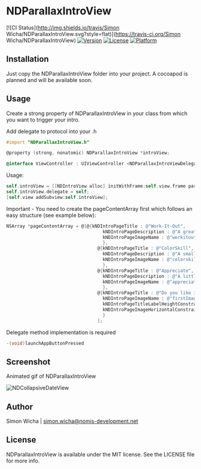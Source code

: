 # NDParallaxIntroView

[![CI Status](http://img.shields.io/travis/Simon Wicha/NDParallaxIntroView.svg?style=flat)](https://travis-ci.org/Simon Wicha/NDParallaxIntroView)
[![Version](https://img.shields.io/cocoapods/v/NDParallaxIntroView.svg?style=flat)](http://cocoadocs.org/docsets/NDParallaxIntroView)
[![License](https://img.shields.io/cocoapods/l/NDParallaxIntroView.svg?style=flat)](http://cocoadocs.org/docsets/NDParallaxIntroView)
[![Platform](https://img.shields.io/cocoapods/p/NDParallaxIntroView.svg?style=flat)](http://cocoadocs.org/docsets/NDParallaxIntroView)

## Installation

Just copy the NDParallaxIntroView folder into your project. A cocoapod is planned and will be available soon.

## Usage

Create a strong property of NDParallaxIntroView in your class from which you want to trigger your intro.

Add delegate to protocol into your .h
``` objective-c
#import "NDParallaxIntroView.h"

@property (strong, nonatomic) NDParallaxIntroView *introView;

@interface ViewController : UIViewController <NDParallaxIntroViewDelegate>
```
Usage:
``` objective-c
self.introView = [[NDIntroView alloc] initWithFrame:self.view.frame parallaxImage:[UIImage imageNamed:@"parallaxBgImage"] andData:pageContentArray];
self.introView.delegate = self;
[self.view addSubview:self.introView];
```
Important - You need to create the pageContentArray first which follows an easy structure (see example below):
``` objective-c
NSArray *pageContentArray = @[@{kNDIntroPageTitle : @"Work-It-Out",
                                    kNDIntroPageDescription : @"A great App to create your own personal workout and get instructed by your phone.",
                                    kNDIntroPageImageName : @"workitout"
                                    },
                                  @{kNDIntroPageTitle : @"ColorSkill",
                                    kNDIntroPageDescription : @"A small game while waiting for the bus. Easy, quick and addictive.",
                                    kNDIntroPageImageName : @"colorskill"
                                    },
                                  @{kNDIntroPageTitle : @"Appreciate",
                                    kNDIntroPageDescription : @"A little helper to make your life happier. Soon available on the AppStore",
                                    kNDIntroPageImageName : @"appreciate"
                                    },
                                  @{kNDIntroPageTitle : @"Do you like it?",
                                    kNDIntroPageImageName : @"firstImage",
                                    kNDIntroPageTitleLabelHeightConstraintValue : @0,
                                    kNDIntroPageImageHorizontalConstraintValue : @-40
                                    }
                                  ];
```
Delegate method implementation is required
``` objective-c
-(void)launchAppButtonPressed
```

## Screenshot

Animated gif of NDParallaxIntroView

![](https://github.com/s1m-0n/NDCollapsiveDatePicker/blob/master/demo1.gif "NDCollapsiveDateView")

## Author

Simon Wicha | simon.wicha@nomis-development.net

## License

NDParallaxIntroView is available under the MIT license. See the LICENSE file for more info.

